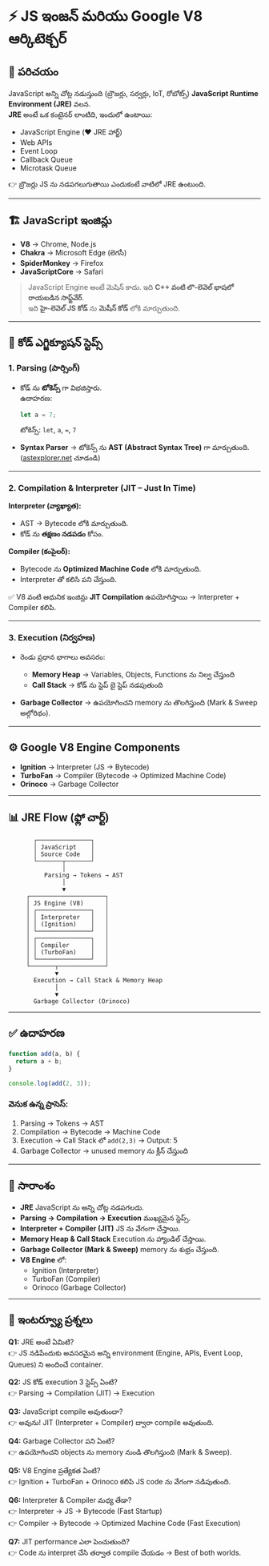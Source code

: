 # ⚡ JS ఇంజన్ మరియు Google V8 ఆర్కిటెక్చర్

## 📌 పరిచయం
JavaScript అన్ని చోట్ల నడుస్తుంది (బ్రౌజర్లు, సర్వర్లు, IoT, రోబోట్స్) **JavaScript Runtime Environment (JRE)** వలన.  
**JRE** అంటే ఒక కంటైనర్ లాంటిది, ఇందులో ఉంటాయి:  
- JavaScript Engine (❤️ JRE హార్ట్)  
- Web APIs  
- Event Loop  
- Callback Queue  
- Microtask Queue

👉 బ్రౌజర్లు JS ను నడపగలుగుతాయి ఎందుకంటే వాటిలో JRE ఉంటుంది.

---

## 🏗️ JavaScript ఇంజిన్లు
- **V8** → Chrome, Node.js  
- **Chakra** → Microsoft Edge (లెగసీ)  
- **SpiderMonkey** → Firefox  
- **JavaScriptCore** → Safari

> JavaScript Engine అంటే మెషిన్ కాదు. ఇది **C++ వంటి లొ-లెవెల్ భాషలో రాయబడిన సాఫ్ట్‌వేర్**.  
> ఇది **హై-లెవెల్ JS కోడ్** ను **మెషీన్ కోడ్** లోకి మార్చుతుంది.

---

## 🔑 కోడ్ ఎగ్జిక్యూషన్ స్టెప్స్

### 1. Parsing (పార్సింగ్)
- కోడ్ ను **టోకెన్స్** గా విభజిస్తారు.  
  ఉదాహరణ:  
  ```js
  let a = 7;
  ```
  టోకెన్స్: `let`, `a`, `=`, `7`

- **Syntax Parser** → టోకెన్స్ ను **AST (Abstract Syntax Tree)** గా మార్చుతుంది.  
  ([astexplorer.net](https://astexplorer.net) చూడండి)

---

### 2. Compilation & Interpreter (JIT – Just In Time)
**Interpreter (వ్యాఖ్యాత):**  
- AST → Bytecode లోకి మార్చుతుంది.  
- కోడ్ ను **తక్షణం నడపడం** కోసం.  

**Compiler (కంపైలర్):**  
- Bytecode ను **Optimized Machine Code** లోకి మార్చుతుంది.  
- Interpreter తో కలిసి పని చేస్తుంది.  

✅ V8 వంటి ఆధునిక ఇంజిన్లు **JIT Compilation** ఉపయోగిస్తాయి → Interpreter + Compiler కలిపి.

---

### 3. Execution (నిర్వహణ)
- రెండు ప్రధాన భాగాలు అవసరం:
  - **Memory Heap** → Variables, Objects, Functions ను నిల్వ చేస్తుంది  
  - **Call Stack** → కోడ్ ను స్టెప్ బై స్టెప్ నడపుతుంది  

- **Garbage Collector** → ఉపయోగించని memory ను తొలగిస్తుంది (Mark & Sweep అల్గోరిథం).

---

## ⚙️ Google V8 Engine Components
- **Ignition** → Interpreter (JS → Bytecode)  
- **TurboFan** → Compiler (Bytecode → Optimized Machine Code)  
- **Orinoco** → Garbage Collector

---

## 📊 JRE Flow (ఫ్లో చార్ట్)

```
       ┌───────────────┐
       │ JavaScript    │
       │ Source Code   │
       └───────┬───────┘
               │
          Parsing → Tokens → AST
               │
               ▼
     ┌─────────────────────┐
     │ JS Engine (V8)      │
     │ ┌───────────────┐   │
     │ │ Interpreter   │   │
     │ │ (Ignition)    │   │
     │ └───────────────┘   │
     │ ┌───────────────┐   │
     │ │ Compiler      │   │
     │ │ (TurboFan)    │   │
     │ └───────────────┘   │
     └───────┬─────────────┘
             ▼
       Execution → Call Stack & Memory Heap
             │
             ▼
       Garbage Collector (Orinoco)
```

---

## ✅ ఉదాహరణ
```js
function add(a, b) {
  return a + b;
}

console.log(add(2, 3));
```

### వెనుక ఉన్న ప్రాసెస్:
1. Parsing → Tokens → AST  
2. Compilation → Bytecode → Machine Code  
3. Execution → Call Stack లో `add(2,3)` → Output: 5  
4. Garbage Collector → unused memory ను క్లీన్ చేస్తుంది

---

## 📌 సారాంశం
- **JRE** JavaScript ను అన్ని చోట్ల నడపగలదు.  
- **Parsing → Compilation → Execution** ముఖ్యమైన స్టెప్స్.  
- **Interpreter + Compiler (JIT)** JS ను వేగంగా చేస్తాయి.  
- **Memory Heap & Call Stack** Execution ను హ్యాండిల్ చేస్తాయి.  
- **Garbage Collector (Mark & Sweep)** memory ను శుభ్రం చేస్తుంది.  
- **V8 Engine** లో:  
  - Ignition (Interpreter)  
  - TurboFan (Compiler)  
  - Orinoco (Garbage Collector)

---

## 🎯 ఇంటర్వ్యూ ప్రశ్నలు

**Q1:** JRE అంటే ఏమిటి?  
👉 JS నడిపేందుకు అవసరమైన అన్ని environment (Engine, APIs, Event Loop, Queues) ని అందించే container.

**Q2:** JS కోడ్ execution 3 స్టెప్స్ ఏంటి?  
👉 Parsing → Compilation (JIT) → Execution

**Q3:** JavaScript compile అవుతుందా?  
👉 అవును! JIT (Interpreter + Compiler) ద్వారా compile అవుతుంది.

**Q4:** Garbage Collector పని ఏంటి?  
👉 ఉపయోగించని objects ను memory నుండి తొలగిస్తుంది (Mark & Sweep).

**Q5:** V8 Engine ప్రత్యేకత ఏంటి?  
👉 Ignition + TurboFan + Orinoco కలిపి JS code ను వేగంగా నడిపుతుంది.

**Q6:** Interpreter & Compiler మధ్య తేడా?  
👉 Interpreter → JS → Bytecode (Fast Startup)  
👉 Compiler → Bytecode → Optimized Machine Code (Fast Execution)

**Q7:** JIT performance ఎలా పెంచుతుంది?  
👉 Code ను interpret చేసి తర్వాత compile చేయడం → Best of both worlds.

